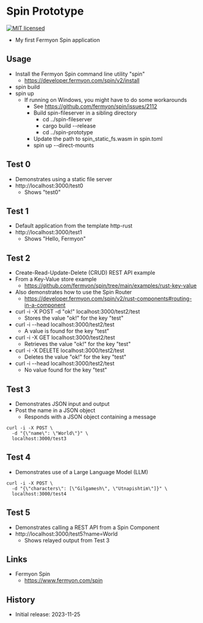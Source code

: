 # Spin Prototype

[![MIT licensed][mit-badge]][mit-url]

[mit-badge]: https://img.shields.io/badge/license-MIT-blue.svg
[mit-url]: https://github.com/david-wallace-croft/spin-prototype/blob/main/LICENSE.txt

- My first Fermyon Spin application

## Usage

- Install the Fermyon Spin command line utility "spin"
  - https://developer.fermyon.com/spin/v2/install
- spin build
- spin up
  - If running on Windows, you might have to do some workarounds
    - See https://github.com/fermyon/spin/issues/2112
    - Build spin-fileserver in a sibling directory
      - cd ../spin-fileserver
      - cargo build --release
      - cd ../spin-prototype
    - Update the path to spin_static_fs.wasm in spin.toml
    - spin up --direct-mounts

## Test 0
- Demonstrates using a static file server
- http://localhost:3000/test0
  - Shows "test0"

## Test 1

- Default application from the template http-rust
- http://localhost:3000/test1
  - Shows "Hello, Fermyon"

## Test 2

- Create-Read-Update-Delete (CRUD) REST API example
- From a Key-Value store example
  - https://github.com/fermyon/spin/tree/main/examples/rust-key-value
- Also demonstrates how to use the Spin Router
  - https://developer.fermyon.com/spin/v2/rust-components#routing-in-a-component
- curl -i -X POST -d "ok!" localhost:3000/test2/test
  - Stores the value "ok!" for the key "test"
- curl -i --head localhost:3000/test2/test
  - A value is found for the key "test"
- curl -i -X GET localhost:3000/test2/test
  - Retrieves the value "ok!" for the key "test"
- curl -i -X DELETE localhost:3000/test2/test
  - Deletes the value "ok!" for the key "test"
- curl -i --head localhost:3000/test2/test
  - No value found for the key "test"

## Test 3

- Demonstrates JSON input and output
- Post the name in a JSON object
  - Responds with a JSON object containing a message
```
curl -i -X POST \
  -d "{\"name\": \"World\"}" \
  localhost:3000/test3
```

## Test 4

- Demonstrates use of a Large Language Model (LLM)
```
curl -i -X POST \
  -d "{\"characters\": [\"Gilgamesh\", \"Utnapishtim\"]}" \
  localhost:3000/test4
```

## Test 5
- Demonstrates calling a REST API from a Spin Component
- http://localhost:3000/test5?name=World
  - Shows relayed output from Test 3

## Links

- Fermyon Spin
  - https://www.fermyon.com/spin

## History

- Initial release: 2023-11-25
